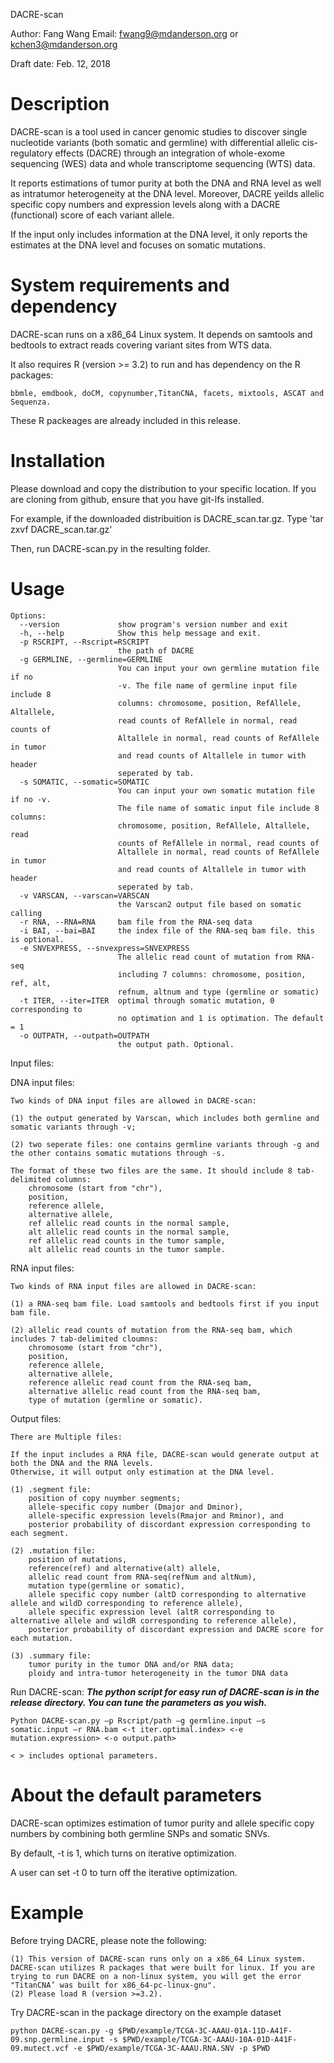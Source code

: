 DACRE-scan

Author: Fang Wang
Email: fwang9@mdanderson.org or kchen3@mdanderson.org

Draft date: Feb. 12, 2018

Description
===========
DACRE-scan is a tool used in cancer genomic studies to discover single nucleotide variants (both somatic and germline) 
with differential allelic cis-regulatory effects (DACRE) through an integration of whole-exome sequencing (WES) data and whole transcriptome sequencing (WTS) data.

It reports estimations of tumor purity at both the DNA and RNA level as well as intratumor heterogeneity at the DNA level. Moreover, DACRE yeilds allelic specific copy numbers and expression levels along with a DACRE (functional) score of each variant allele. 

If the input only includes information at the DNA level, it only reports the estimates at the DNA level and focuses on somatic mutations.

System requirements and dependency
==================================
DACRE-scan runs on a x86_64 Linux system. It depends on samtools and bedtools to extract reads covering variant sites from WTS data. 

It also requires R (version >= 3.2)
to run and has dependency on the R packages: 

	bbmle, emdbook, doCM, copynumber,TitanCNA, facets, mixtools, ASCAT and Sequenza. 

These R packeages are already included in this release.

Installation
============
Please download and copy the distribution to your specific location. If you are cloning from github, ensure that you have git-lfs installed.

For example, if the downloaded distribuition is DACRE_scan.tar.gz.
	Type 'tar zxvf DACRE_scan.tar.gz'

Then, run DACRE-scan.py in the resulting folder.

Usage
=====
```
Options:
  --version             show program's version number and exit
  -h, --help            Show this help message and exit.
  -p RSCRIPT, --Rscript=RSCRIPT
                        the path of DACRE
  -g GERMLINE, --germline=GERMLINE
                        You can input your own germline mutation file if no
                        -v. The file name of germline input file include 8
                        columns: chromosome, position, RefAllele, Altallele,
                        read counts of RefAllele in normal, read counts of
                        Altallele in normal, read counts of RefAllele in tumor
                        and read counts of Altallele in tumor with header
                        seperated by tab.
  -s SOMATIC, --somatic=SOMATIC
                        You can input your own somatic mutation file if no -v.
                        The file name of somatic input file include 8 columns:
                        chromosome, position, RefAllele, Altallele, read
                        counts of RefAllele in normal, read counts of
                        Altallele in normal, read counts of RefAllele in tumor
                        and read counts of Altallele in tumor with header
                        seperated by tab.
  -v VARSCAN, --varscan=VARSCAN
                        the Varscan2 output file based on somatic calling
  -r RNA, --RNA=RNA     bam file from the RNA-seq data
  -i BAI, --bai=BAI     the index file of the RNA-seq bam file. this is optional.
  -e SNVEXPRESS, --snvexpress=SNVEXPRESS
                        The allelic read count of mutation from RNA-seq
                        including 7 columns: chromosome, position, ref, alt,
                        refnum, altnum and type (germline or somatic)
  -t ITER, --iter=ITER  optimal through somatic mutation, 0 corresponding to
                        no optimation and 1 is optimation. The default = 1
  -o OUTPATH, --outpath=OUTPATH
                        the output path. Optional.
```

Input files: 

DNA input files: 

	Two kinds of DNA input files are allowed in DACRE-scan:

	(1) the output generated by Varscan, which includes both germline and somatic variants through -v;

	(2) two seperate files: one contains germline variants through -g and the other contains somatic mutations through -s. 

	The format of these two files are the same. It should include 8 tab-delimited columns: 
		chromosome (start from "chr"), 
		position, 
		reference allele, 
		alternative allele, 
		ref allelic read counts in the normal sample, 
		alt allelic read counts in the normal sample, 
		ref allelic read counts in the tumor sample,
		alt allelic read counts in the tumor sample.

RNA input files:

	Two kinds of RNA input files are allowed in DACRE-scan:

	(1) a RNA-seq bam file. Load samtools and bedtools first if you input bam file.

	(2) allelic read counts of mutation from the RNA-seq bam, which includes 7 tab-delimited cloumns: 
		chromosome (start from "chr"),
		position,
		reference allele, 
		alternative allele, 
		reference allelic read count from the RNA-seq bam,
		alternative allelic read count from the RNA-seq bam,
		type of mutation (germline or somatic).    

Output files: 

	There are Multiple files: 

	If the input includes a RNA file, DACRE-scan would generate output at both the DNA and the RNA levels. 
	Otherwise, it will output only estimation at the DNA level.

	(1) .segment file: 
		position of copy nuymber segments; 
		allele-specific copy number (Dmajor and Dminor), 
		allele-specific expression levels(Rmajor and Rminor), and 
		posterior probability of discordant expression corresponding to each segment.

	(2) .mutation file: 
		position of mutations, 
		reference(ref) and alternative(alt) allele, 
		allelic read count from RNA-seq(refNum and altNum),
		mutation type(germline or somatic), 
		allele specific copy number (altD corresponding to alternative allele and wildD corresponding to reference allele),
		allele specific expression level (altR corresponding to alternative allele and wildR corresponding to reference allele),
		posterior probability of discordant expression and DACRE score for each mutation.

	(3) .summary file: 
		tumor purity in the tumor DNA and/or RNA data; 
		ploidy and intra-tumor heterogeneity in the tumor DNA data

Run DACRE-scan:
***The python script for easy run of DACRE-scan is in the release directory. You can tune the
parameters as you wish.***

	Python DACRE-scan.py –p Rscript/path –g germline.input –s somatic.input –r RNA.bam <-t iter.optimal.index> <-e mutation.expression> <-o output.path>

	< > includes optional parameters.

About the default parameters
========================
DACRE-scan optimizes estimation of tumor purity and allele specific copy numbers by combining both germline SNPs and somatic SNVs. 

By default, -t is 1, which turns on iterative optimization.

A user can set -t 0 to turn off the iterative optimization.


Example
=====
Before trying DACRE, please note the following:
	
	(1) This version of DACRE-scan runs only on a x86_64 Linux system. DACRE-scan utilizes R packages that were built for linux. If you are trying to run DACRE on a non-linux system, you will get the error "TitanCNA’ was built for x86_64-pc-linux-gnu".
	(2) Please load R (version >=3.2).

Try DACRE-scan in the package directory on the example dataset 

	python DACRE-scan.py -g $PWD/example/TCGA-3C-AAAU-01A-11D-A41F-09.snp.germline.input -s $PWD/example/TCGA-3C-AAAU-10A-01D-A41F-09.mutect.vcf -e $PWD/example/TCGA-3C-AAAU.RNA.SNV -p $PWD 

